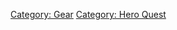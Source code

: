 [Category: Gear](Category:_Gear "wikilink") [Category: Hero
Quest](Category:_Hero_Quest "wikilink")
